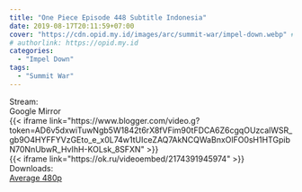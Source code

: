 ```yaml
---
title: "One Piece Episode 448 Subtitle Indonesia"
date: 2019-08-17T20:11:59+07:00
cover: "https://cdn.opid.my.id/images/arc/summit-war/impel-down.webp" # Optional, cover
# authorlink: https://opid.my.id
categories:
  - "Impel Down"
tags:
  - "Summit War"
---
```

<div class="ui menu violet borderless inverted">
  <div class="header item active">
        Stream:
    </div>
  <a class="active item" data-tab="google">
    <i class="google drive icon"></i> Google
  </a>
  <a class="item nounderline" data-tab="mirror">
    <i class="odnoklassniki icon"></i> Mirror
  </a>
</div>
<div class="ui bottom attached tab segment active" style="border:0 !important;" data-tab="google">
{{< iframe link="https://www.blogger.com/video.g?token=AD6v5dxwiTuwNgb5W1842t6rX8fVFim90tFDCA6Z6cgqOUzcalWSR_gb9O4HYFFYVzGEto_e_x0L74w1tUIceZAQ7AkNCQWaBnxOlFO0sH1HTGpibN70NnUbwR_HvIhH-KOLsk_8SFXN" >}}
</div>
<div class="ui bottom attached tab segment" style="border:0 !important;" data-tab="mirror">
{{< iframe link="https://ok.ru/videoembed/2174391945974" >}}
</div>
<div class="ui menu violet borderless inverted">
  <div class="header item active">
        Downloads:
    </div>
  <a class="item nounderline" href="https://ouo.io/taoWtB" target="_blank" rel="dofollow"><i class="google drive icon"></i>
    Average 480p</a>
</div>